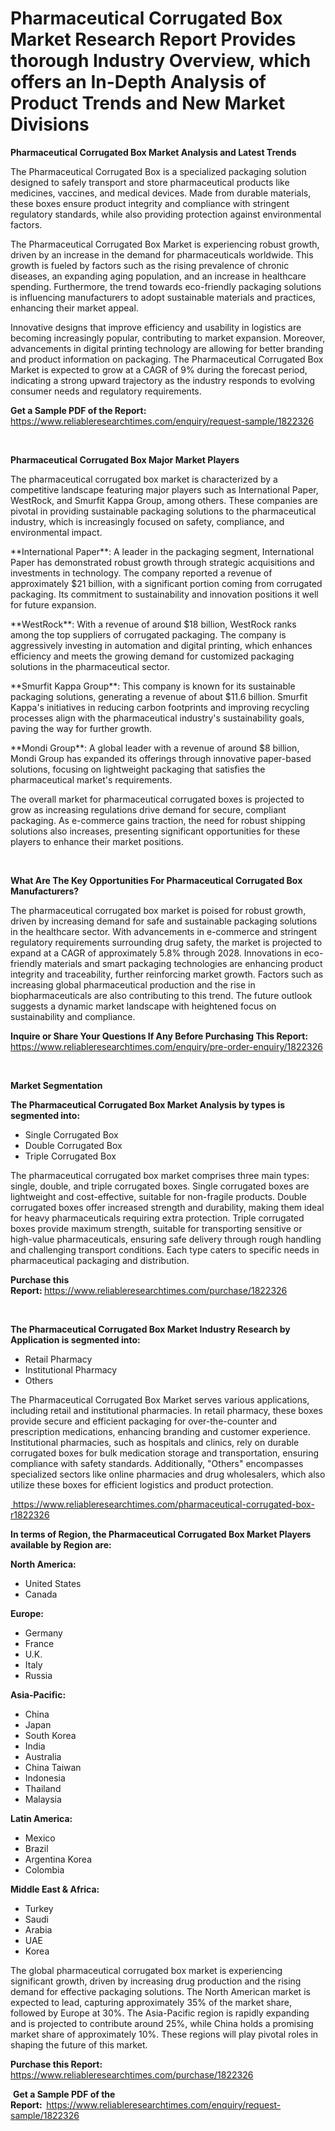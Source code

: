 <p><h1>Pharmaceutical Corrugated Box Market Research Report Provides thorough Industry Overview, which offers an In-Depth Analysis of Product Trends and New Market Divisions</h1></p><p><strong>Pharmaceutical Corrugated Box Market Analysis and Latest Trends</strong></p>
<p><p>The Pharmaceutical Corrugated Box is a specialized packaging solution designed to safely transport and store pharmaceutical products like medicines, vaccines, and medical devices. Made from durable materials, these boxes ensure product integrity and compliance with stringent regulatory standards, while also providing protection against environmental factors.</p><p>The Pharmaceutical Corrugated Box Market is experiencing robust growth, driven by an increase in the demand for pharmaceuticals worldwide. This growth is fueled by factors such as the rising prevalence of chronic diseases, an expanding aging population, and an increase in healthcare spending. Furthermore, the trend towards eco-friendly packaging solutions is influencing manufacturers to adopt sustainable materials and practices, enhancing their market appeal.</p><p>Innovative designs that improve efficiency and usability in logistics are becoming increasingly popular, contributing to market expansion. Moreover, advancements in digital printing technology are allowing for better branding and product information on packaging. The Pharmaceutical Corrugated Box Market is expected to grow at a CAGR of 9% during the forecast period, indicating a strong upward trajectory as the industry responds to evolving consumer needs and regulatory requirements.</p></p>
<p><strong>Get a Sample PDF of the Report:&nbsp;</strong> <a href="https://www.reliableresearchtimes.com/enquiry/request-sample/1822326?utm_campaign=3736&utm_medium=2&utm_source=Github&utm_content=ia&utm_term=19042025&utm_id=pharmaceutical-corrugated-box">https://www.reliableresearchtimes.com/enquiry/request-sample/1822326</a></p>
<p>&nbsp;</p>
<p><strong>Pharmaceutical Corrugated Box Major Market Players</strong></p>
<p><p>The pharmaceutical corrugated box market is characterized by a competitive landscape featuring major players such as International Paper, WestRock, and Smurfit Kappa Group, among others. These companies are pivotal in providing sustainable packaging solutions to the pharmaceutical industry, which is increasingly focused on safety, compliance, and environmental impact.</p><p>**International Paper**: A leader in the packaging segment, International Paper has demonstrated robust growth through strategic acquisitions and investments in technology. The company reported a revenue of approximately $21 billion, with a significant portion coming from corrugated packaging. Its commitment to sustainability and innovation positions it well for future expansion.</p><p>**WestRock**: With a revenue of around $18 billion, WestRock ranks among the top suppliers of corrugated packaging. The company is aggressively investing in automation and digital printing, which enhances efficiency and meets the growing demand for customized packaging solutions in the pharmaceutical sector.</p><p>**Smurfit Kappa Group**: This company is known for its sustainable packaging solutions, generating a revenue of about $11.6 billion. Smurfit Kappa's initiatives in reducing carbon footprints and improving recycling processes align with the pharmaceutical industry's sustainability goals, paving the way for further growth.</p><p>**Mondi Group**: A global leader with a revenue of around $8 billion, Mondi Group has expanded its offerings through innovative paper-based solutions, focusing on lightweight packaging that satisfies the pharmaceutical market's requirements. </p><p>The overall market for pharmaceutical corrugated boxes is projected to grow as increasing regulations drive demand for secure, compliant packaging. As e-commerce gains traction, the need for robust shipping solutions also increases, presenting significant opportunities for these players to enhance their market positions.</p></p>
<p>&nbsp;</p>
<p><strong>What Are The Key Opportunities For Pharmaceutical Corrugated Box Manufacturers?</strong></p>
<p><p>The pharmaceutical corrugated box market is poised for robust growth, driven by increasing demand for safe and sustainable packaging solutions in the healthcare sector. With advancements in e-commerce and stringent regulatory requirements surrounding drug safety, the market is projected to expand at a CAGR of approximately 5.8% through 2028. Innovations in eco-friendly materials and smart packaging technologies are enhancing product integrity and traceability, further reinforcing market growth. Factors such as increasing global pharmaceutical production and the rise in biopharmaceuticals are also contributing to this trend. The future outlook suggests a dynamic market landscape with heightened focus on sustainability and compliance.</p></p>
<p><strong>Inquire or Share Your Questions If Any Before Purchasing This Report:</strong> <a href="https://www.reliableresearchtimes.com/enquiry/pre-order-enquiry/1822326?utm_campaign=3736&utm_medium=2&utm_source=Github&utm_content=ia&utm_term=19042025&utm_id=pharmaceutical-corrugated-box">https://www.reliableresearchtimes.com/enquiry/pre-order-enquiry/1822326</a></p>
<p>&nbsp;</p>
<p><strong>Market Segmentation</strong></p>
<p><strong>The Pharmaceutical Corrugated Box Market Analysis by types is segmented into:</strong></p>
<p><ul><li>Single Corrugated Box</li><li>Double Corrugated Box</li><li>Triple Corrugated Box</li></ul></p>
<p><p>The pharmaceutical corrugated box market comprises three main types: single, double, and triple corrugated boxes. Single corrugated boxes are lightweight and cost-effective, suitable for non-fragile products. Double corrugated boxes offer increased strength and durability, making them ideal for heavy pharmaceuticals requiring extra protection. Triple corrugated boxes provide maximum strength, suitable for transporting sensitive or high-value pharmaceuticals, ensuring safe delivery through rough handling and challenging transport conditions. Each type caters to specific needs in pharmaceutical packaging and distribution.</p></p>
<p><strong>Purchase this Report:&nbsp;</strong><a href="https://www.reliableresearchtimes.com/purchase/1822326?utm_campaign=3736&utm_medium=2&utm_source=Github&utm_content=ia&utm_term=19042025&utm_id=pharmaceutical-corrugated-box">https://www.reliableresearchtimes.com/purchase/1822326</a></p>
<p>&nbsp;</p>
<p><strong>The Pharmaceutical Corrugated Box Market Industry Research by Application is segmented into:</strong></p>
<p><ul><li>Retail Pharmacy</li><li>Institutional Pharmacy</li><li>Others</li></ul></p>
<p><p>The Pharmaceutical Corrugated Box Market serves various applications, including retail and institutional pharmacies. In retail pharmacy, these boxes provide secure and efficient packaging for over-the-counter and prescription medications, enhancing branding and customer experience. Institutional pharmacies, such as hospitals and clinics, rely on durable corrugated boxes for bulk medication storage and transportation, ensuring compliance with safety standards. Additionally, "Others" encompasses specialized sectors like online pharmacies and drug wholesalers, which also utilize these boxes for efficient logistics and product protection.</p></p>
<p><a href="https://www.reliableresearchtimes.com/pharmaceutical-corrugated-box-r1822326?utm_campaign=3736&utm_medium=2&utm_source=Github&utm_content=ia&utm_term=19042025&utm_id=pharmaceutical-corrugated-box">&nbsp;https://www.reliableresearchtimes.com/pharmaceutical-corrugated-box-r1822326</a></p>
<p><strong>In terms of Region, the Pharmaceutical Corrugated Box Market Players available by Region are:</strong></p>
<p>
    <p> <strong> North America: </strong>
        <ul>
            <li>United States</li>
            <li>Canada</li>
        </ul>
        </p> 
    <p> <strong> Europe: </strong>
        <ul>
            <li>Germany</li>
            <li>France</li>
            <li>U.K.</li>
            <li>Italy</li>
            <li>Russia</li>
        </ul>
        </p> 
    <p> <strong> Asia-Pacific: </strong>
        <ul>
            <li>China</li>
            <li>Japan</li>
            <li>South Korea</li>
            <li>India</li>
            <li>Australia</li>
            <li>China Taiwan</li>
            <li>Indonesia</li>
            <li>Thailand</li>
            <li>Malaysia</li>
        </ul>
        </p> 
    <p> <strong> Latin America: </strong>
        <ul>
            <li>Mexico</li>
            <li>Brazil</li>
            <li>Argentina Korea</li>
            <li>Colombia</li>
        </ul>
        </p> 
    <p> <strong> Middle East & Africa: </strong>
        <ul>
            <li>Turkey</li>
            <li>Saudi</li>
            <li>Arabia</li>
            <li>UAE</li>
            <li>Korea</li>
        </ul>
    </p>
    </p>
<p><p>The global pharmaceutical corrugated box market is experiencing significant growth, driven by increasing drug production and the rising demand for effective packaging solutions. The North American market is expected to lead, capturing approximately 35% of the market share, followed by Europe at 30%. The Asia-Pacific region is rapidly expanding and is projected to contribute around 25%, while China holds a promising market share of approximately 10%. These regions will play pivotal roles in shaping the future of this market.</p></p>
<p><strong>Purchase this Report: </strong><a href="https://www.reliableresearchtimes.com/purchase/1822326?utm_campaign=3736&utm_medium=2&utm_source=Github&utm_content=ia&utm_term=19042025&utm_id=pharmaceutical-corrugated-box">https://www.reliableresearchtimes.com/purchase/1822326</a></p>
<p>&nbsp;<strong>Get a Sample PDF of the Report:&nbsp;&nbsp;</strong><a href="https://www.reliableresearchtimes.com/enquiry/request-sample/1822326?utm_campaign=3736&utm_medium=2&utm_source=Github&utm_content=ia&utm_term=19042025&utm_id=pharmaceutical-corrugated-box">https://www.reliableresearchtimes.com/enquiry/request-sample/1822326</a></p>
<p><strong></strong></p>
<p><p></p><p></p><p></p></p>